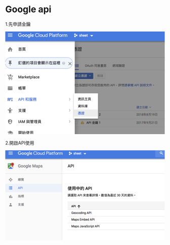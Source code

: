 # Google  api

1.先申請金鑰

![](<../.gitbook/assets/Screen Shot 2018-08-19 at 1.25.09 PM.png>)

2.開啟API使用

![](<../.gitbook/assets/Screen Shot 2018-08-19 at 1.24.53 PM.png>)
